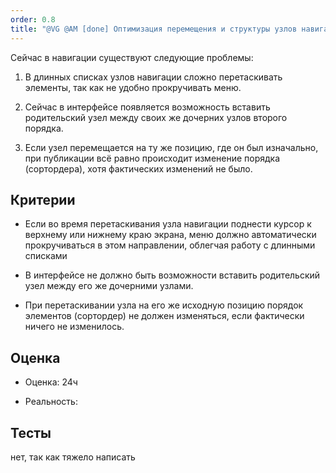 ```yaml
---
order: 0.8
title: "@VG @AM [done] Оптимизация перемещения и структуры узлов навигации"
---
```


Cейчас в навигации существуют следующие проблемы:

1. В длинных списках узлов навигации сложно перетаскивать элементы, так как не удобно прокручивать меню.

2. Сейчас в интерфейсе появляется возможность вставить родительский узел между своих же дочерних узлов второго порядка.

3. Если узел перемещается на ту же позицию, где он был изначально, при публикации всё равно происходит изменение порядка (сортордера), хотя фактических изменений не было.

## Критерии

-  Если во время перетаскивания узла навигации поднести курсор к верхнему или нижнему краю экрана, меню должно автоматически прокручиваться в этом направлении, облегчая работу с длинными списками

-  В интерфейсе не должно быть возможности вставить родительский узел между его же дочерними узлами.

-  При перетаскивании узла на его же исходную позицию порядок элементов (сортордер) не должен изменяться, если фактически ничего не изменилось.

## Оценка

-  Оценка: 24ч

-  Реальность:

## Тесты

нет, так как тяжело написать